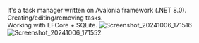 It's a task manager written on Avalonia framework (.NET 8.0).\
Creating/editing/removing tasks.\
Working with EFCore + SQLite.
![Screenshot_20241006_171516](https://github.com/user-attachments/assets/1e75a1e8-2597-42c2-b119-ad456a372113)
![Screenshot_20241006_171552](https://github.com/user-attachments/assets/7e9ea2b4-5b04-41b4-9db0-fc689202431e)
